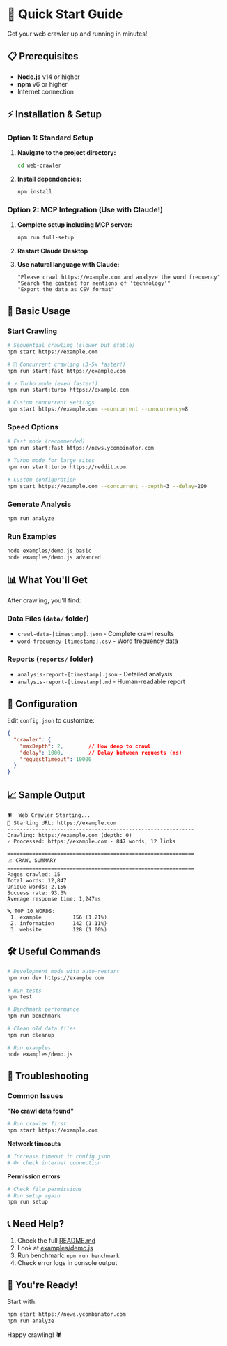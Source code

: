 # 🚀 Quick Start Guide

Get your web crawler up and running in minutes!

## 📋 Prerequisites

- **Node.js** v14 or higher
- **npm** v6 or higher
- Internet connection

## ⚡ Installation & Setup

### Option 1: Standard Setup
1. **Navigate to the project directory:**
   ```bash
   cd web-crawler
   ```

2. **Install dependencies:**
   ```bash
   npm install
   ```

### Option 2: MCP Integration (Use with Claude!)
1. **Complete setup including MCP server:**
   ```bash
   npm run full-setup
   ```

2. **Restart Claude Desktop**

3. **Use natural language with Claude:**
   ```
   "Please crawl https://example.com and analyze the word frequency"
   "Search the content for mentions of 'technology'"
   "Export the data as CSV format"
   ```

## 🎯 Basic Usage

### Start Crawling
```bash
# Sequential crawling (slower but stable)
npm start https://example.com

# 🚀 Concurrent crawling (3-5x faster!)
npm run start:fast https://example.com

# ⚡ Turbo mode (even faster!)
npm run start:turbo https://example.com

# Custom concurrent settings
npm start https://example.com --concurrent --concurrency=8
```

### Speed Options
```bash
# Fast mode (recommended)
npm run start:fast https://news.ycombinator.com

# Turbo mode for large sites
npm run start:turbo https://reddit.com

# Custom configuration
npm start https://example.com --concurrent --depth=3 --delay=200
```

### Generate Analysis
```bash
npm run analyze
```

### Run Examples
```bash
node examples/demo.js basic
node examples/demo.js advanced
```

## 📊 What You'll Get

After crawling, you'll find:

### Data Files (`data/` folder)
- `crawl-data-[timestamp].json` - Complete crawl results
- `word-frequency-[timestamp].csv` - Word frequency data

### Reports (`reports/` folder)
- `analysis-report-[timestamp].json` - Detailed analysis
- `analysis-report-[timestamp].md` - Human-readable report

## 🔧 Configuration

Edit `config.json` to customize:

```json
{
  "crawler": {
    "maxDepth": 2,        // How deep to crawl
    "delay": 1000,        // Delay between requests (ms)
    "requestTimeout": 10000
  }
}
```

## 📈 Sample Output

```
🕷️  Web Crawler Starting...
📍 Starting URL: https://example.com
------------------------------------------------------------
Crawling: https://example.com (depth: 0)
✓ Processed: https://example.com - 847 words, 12 links

============================================================
📈 CRAWL SUMMARY
============================================================
Pages crawled: 15
Total words: 12,847
Unique words: 2,156
Success rate: 93.3%
Average response time: 1,247ms

🔤 TOP 10 WORDS:
 1. example          156 (1.21%)
 2. information      142 (1.11%)
 3. website          128 (1.00%)
```

## 🛠️ Useful Commands

```bash
# Development mode with auto-restart
npm run dev https://example.com

# Run tests
npm test

# Benchmark performance
npm run benchmark

# Clean old data files
npm run cleanup

# Run examples
node examples/demo.js
```

## 🚨 Troubleshooting

### Common Issues

**"No crawl data found"**
```bash
# Run crawler first
npm start https://example.com
```

**Network timeouts**
```bash
# Increase timeout in config.json
# Or check internet connection
```

**Permission errors**
```bash
# Check file permissions
# Run setup again
npm run setup
```

## 📞 Need Help?

1. Check the full [README.md](README.md)
2. Look at [examples/demo.js](examples/demo.js)
3. Run benchmark: `npm run benchmark`
4. Check error logs in console output

## 🎉 You're Ready!

Start with:
```bash
npm start https://news.ycombinator.com
npm run analyze
```

Happy crawling! 🕷️